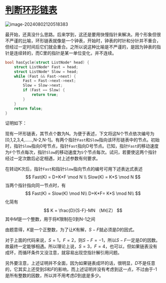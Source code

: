 # [判断环形链表](https://leetcode.cn/problems/linked-list-cycle/description/)

![image-20240802120518383](https://md-wind.oss-cn-nanjing.aliyuncs.com/md/202408021205622.png)

最开始，还真没什么思路。后来学到，这还是要用快慢指针来解决。用个形象但很不严谨的比喻，环形链表就像是一个钟表，开始时，钟表的时针和分针并不重合，但经过一定时间后它们就会重合。之所以说这种比喻是不严谨的，是因为钟表的指针是连续转的，而C里的指针是某一单位变化，并不连续。

```c
bool hasCycle(struct ListNode* head) {
    struct ListNode* Fast = head;
    struct ListNode* Slow = head;
    while (Fast && Fast->next) {
        Fast = Fast->next->next;
        Slow = Slow->next;
        if (Fast == Slow) {
            return true;
        }
    }
    return false;
}
```

证明如下：

现有一环形链表，其节点个数为N。为便于表述，下文将这N个节点依次编号为[0,1,2,3,4,……,N-2,N-1]。有两个指针`Fast`和`Slow`指向该环形链表中的节点。初始时，指针`Slow`指向0号节点，指针`Fast`指向D号节点。已知，指针`Fast`的移动速度为`F`个节点每次，指针`Slow`的移动速度为`S`个节点每次。试问，若要使这两个指针经过一定次数后必定相遇，对上述参数有何要求。

在转动K次后，指针`Fast`和指针`Slow`指向节点的编号可用下述表达式表述
$$
Fast(K) = D+K*F \mod N \\
Slow(K) = K*S \mod N
$$
当两个指针指向同一节点时，有
$$
Fast(K) = Slow(K) \mod N\\
D+K*F= K*S \mod N\\
$$
化简有
$$
K = \frac{D}{S-F}-MN  （M∈Z）
$$
其中$M$是一个整数，用于将$K$限制在0到N-1之间

由题意得，$K$是一个正整数，为了让$K$有解，$S-F$就必须是$D$的因式。

对于上面的代码来说，$S=1$，$F=2$，则$S-F=-1$，所以$S-F$一定是$D$的因数。故最终一定能够相遇。所以理论上说，$S=3$，$F=4$，也可以，但如果链表没有成环，而循环条件又没注意，就容易出现空指针解引用问题。

另外要注意，上述证明并不全面，因为如果链表成环的话，很明显，$D$不是任意的，它其实上还受到$S$和$F$的影响，而上述证明并没有考虑到这一点，不过由于-1是所有整数的因数，所以并不用考虑$D$到底是多少。